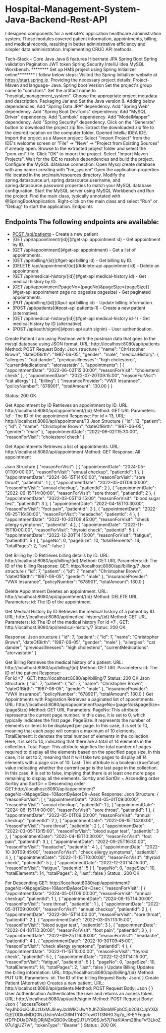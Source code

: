 # Hospital-Management-System-Java-Backend-Rest-API
  I designed components for a website's application healthcare administration system. These modules covered patient information, appointments, billing, and medical records, resulting in better administrative efficiency and simpler data administration. Implementing CRUD API methods. 

Tech-Stack –
Core Java
Java 8 features
Hibernate JPA 
Spring Boot 
Spring validation
Pagination
JWT  token
Spring Security 
IntelliJ Idea 
MySQL Workbench.
******** Set up HMS  project using Spring Initializer online********
I follow below steps:
Visited the Spring Initializer website at https://start.spring.io.
Providing the necessary project details:
Project- Maven and language- Java.
Spring boot Version 
Set the project's group name to "com.hms".
Set the artifact name to "hospital_management_system".
Choose the appropriate project metadata and description.
Packaging Jar and Set the Java version 8.
             Adding below dependencies:
Add "Spring Data JPA" dependency.
Add "Spring Web" dependency.
Add "Spring Boot DevTools" dependency.
Add "MySQL Driver" dependency.
Add "Lombok" dependency.
Add "ModelMapper" dependency.
Add "Spring Security" dependency.
Click on the "Generate" button to download the project zip file.
Extract the downloaded zip file to the desired location on the computer folder.
Opened IntelliJ IDEA IDE.
Import the project as a Maven project:
Select "Import Project" from the IDE's welcome screen or "File" -> "New" -> "Project from Existing Sources" if already open.
Browse to the extracted project folder and select the "pom.xml" file.
Click "OK" to import the project.
Select "Import Maven Projects".
Wait for the IDE to resolve dependencies and build the project.
Configure the MySQL database connection:
Open Mysql create database with any name i creating with “hm_system”
Open the application.properties file located in the src/main/resources directory.
Modify the spring.datasource.url, spring.datasource.username, and spring.datasource.password properties to match your MySQL database configuration.
Start the MySQL server using MySQL Workbench and Run the project:
Find the main class, typically annotated with @SpringBootApplication.
Right-click on the main class and select "Run" or "Debug" to start the application.
Endpoints
## Endpoints The following endpoints are available: 
- [POST /api/patients](#post-apipatients) - Create a new patient
- [GET /api/appointment/{id}](#get-api appointment id) - Get appointment by ID.
- [GET /api/appointment](#get-api appointment) - Get a list of appointments.
- [GET /api/billing/{id}](#get-api billing id) - Get billing by ID.
- [DELETE /api/appointment/{id}](#delete-api appointment id) - Delete an appointment.
- [GET /api/medical-history/{id}](#get-api medical-history id) - Get medical history by ID.
- [GET /api/appointment?pageNo={pageNo}&pageSize={pageSize}](#get-api appointment page no pagesize pagesize) - Get paginated appointments.
- [PUT /api/billing/{id}](#put-api billing id) - Update billing information.
- [POST /api/patients](#post-api patients-1) - Create a new patient (alternative).
- [GET /api/medical-history/{id}](#get-api medical-history id-1) - Get medical history by ID (alternative).
- [POST /api/auth/signin](#post-api auth signin) - User authentication.

Create Patient
I am using Postman with the postman data that goes to the mysql database using JSON format.
URL: http://localhost:8080/api/patients
Method: POST
Request Body:
Json structure
{
"name": "Christopher Brown",
"dateOfBirth": "1987-06-05",
"gender": "male",
"medicalHistory": {
"allergies": "cat dander",
"previousIllnesses": "high cholesterol",
"currentMedications": "atorvastatin"
},
"appointments": [
{
"appointmentDate": "2022-06-02T15:30:00",
"reasonForVisit": "cholesterol check"
},
{
"appointmentDate": "2022-07-20T09:15:00",
"reasonForVisit": "cat allergy"
}
],
"billing": {
"insuranceProvider": "VWX Insurance",
"policyNumber": "678901",
"totalAmount": 130.00  }
}


Status: 200 OK.


Get Appointment by ID
Retrieves an appointment by ID.
URL: http://localhost:8080/api/appointment/{id}
Method: GET
URL Parameters:
‘id’ : The ID of the appointment
Response:
For id = 13, URL: http://localhost:8080/api/appointment/13
Json Structure
{
    "id": 13,
    "patient": {
        "id": 7,
        "name": "Christopher Brown",
        "dateOfBirth": "1987-06-05",
        "gender": "male"
    },
    "appointmentDate": "2022-06-02T15:30:00",
    "reasonForVisit": "cholesterol check"  }


Get Appointments
Retrieves a list of appointments.
URL: http://localhost:8080/api/appointment
Method: GET
Response:
All appointment 

Json Structure
{
    "reasonForVisit": [
        {
            "appointmentDate": "2024-05-01T09:00:00",
            "reasonForVisit": "annual checkup",
            "patientId": 1
        },
        {
            "appointmentDate": "2024-06-15T14:00:00",
            "reasonForVisit": "sore throat",
            "patientId": 1
        },
        {
            "appointmentDate": "2022-05-01T09:00:00",
            "reasonForVisit": "annual checkup",
            "patientId": 2
        },
        {
            "appointmentDate": "2022-06-15T14:00:00",
            "reasonForVisit": "sore throat",
            "patientId": 2
        },
        {
            "appointmentDate": "2022-03-05T13:15:00",
            "reasonForVisit": "blood sugar test",
            "patientId": 3
        },
        {
            "appointmentDate": "2022-04-18T10:30:00",
            "reasonForVisit": "foot pain",
            "patientId": 3
        },
        {
            "appointmentDate": "2022-09-25T16:30:00",
            "reasonForVisit": "headache",
            "patientId": 4
        },
        {
            "appointmentDate": "2022-10-30T09:45:00",
            "reasonForVisit": "check allergy symptoms",
            "patientId": 4
        },
        {
            "appointmentDate": "2022-11-15T10:00:00",
            "reasonForVisit": "thyroid check",
            "patientId": 5
        },
        {
            "appointmentDate": "2022-12-20T14:15:00",
            "reasonForVisit": "fatigue",
            "patientId": 5
        }
    ],
    "pageNo": 0,
    "pageSize": 10,
    "totalElements": 14,
    "totalPages": 2,
    "last": false
}











Get Billing by ID
Retrieves billing details by ID.
URL: http://localhost:8080/api/billing/{id}
Method: GET
URL Parameters:
id: The ID of the billing
Response:
GET:  http://localhost:8080/api/billing/7
Json structure
{
    "id": 7,
    "patient": {
        "id": 7,
        "name": "Christopher Brown",
        "dateOfBirth": "1987-06-05",
        "gender": "male"
    },
    "insuranceProvider": "VWX Insurance",
    "policyNumber": "678901",
    "totalAmount": 130.0
}




Delete Appointment
Deletes an appointment.
URL: http://localhost:8080/api/appointment/{id}
Method: DELETE
URL Parameters:
id: The ID of the appointment

Get Medical History by ID
Retrieves the medical history of a patient by ID.
URL: http://localhost:8080/api/medical-history/{id}
Method: GET
URL Parameters:
id: The ID of the medical history
For id =7 , GET: http://localhost:8080/api/medical-history/7
Status: 200 OK 

Response:
Json structure
{
    "id": 7,
    "patient": {
        "id": 7,
        "name": "Christopher Brown",
        "dateOfBirth": "1987-06-05",
        "gender": "male"
    },
    "allergies": "cat dander",
    "previousIllnesses": "high cholesterol",
    "currentMedications": "atorvastatin"
}


Get Billing
Retrieves the medical history of a patient.
URL: http://localhost:8080/api/billing/{id}
Method: GET
URL Parameters:
id: The ID of the patient
Response:  
For id =7 , GET: http://localhost:8080/api/billing/7
Status: 200 OK
Json Structure:
{
    "id": 7,
    "patient": {
        "id": 7,
        "name": "Christopher Brown",
        "dateOfBirth": "1987-06-05",
        "gender": "male"  },
    "insuranceProvider": "VWX Insurance",
    "policyNumber": "678901",
    "totalAmount": 130.0    }
Get Appointments with Pagination
Retrieves a paginated list of appointments.
URL: http://localhost:8080/api/appointment?pageNo={pageNo}&pageSize={pageSize}
Method: GET
URL Parameters:
PageNo: This attribute represents the current page number. In this case, it is set to 0, which typically indicates the first page.
PageSize: It represents the number of elements or items to be displayed per page. In this case, it is set to 10, meaning that each page will contain a maximum of 10 elements.
TotalElement: It denotes the total number of elements in the collection. Here, it is set to 14, indicating that there are a total of 14 elements in the collection.
Total Page: This attribute signifies the total number of pages required to display all the elements based on the specified page size. In this case, it is set to 2, meaning that it will take two pages to display all 14 elements with a page size of 10.
Last: This attribute is a boolean (true/false) value indicating whether the current page is the last page in the collection. In this case, it is set to false, implying that there is at least one more page remaining to display all the elements.
Sortby and SortDir = Ascending order
Sortby and SortDir = Descending order
GET:http://localhost:8080/api/appointment?pageNo=0&pageSize=10&sortBy&sorDir=Asec
Response:
Json Structure:
{
    "reasonForVisit": [
        {
            "appointmentDate": "2024-05-01T09:00:00",
            "reasonForVisit": "annual checkup",
            "patientId": 1
        },
        {
            "appointmentDate": "2024-06-15T14:00:00",
            "reasonForVisit": "sore throat",
            "patientId": 1
        },
        {
            "appointmentDate": "2022-05-01T09:00:00",
            "reasonForVisit": "annual checkup",
            "patientId": 2
        },
        {
            "appointmentDate": "2022-06-15T14:00:00",
            "reasonForVisit": "sore throat",
            "patientId": 2
        },
        {
            "appointmentDate": "2022-03-05T13:15:00",
            "reasonForVisit": "blood sugar test",
            "patientId": 3
        },
        {
            "appointmentDate": "2022-04-18T10:30:00",
            "reasonForVisit": "foot pain",
            "patientId": 3
        },
        {
            "appointmentDate": "2022-09-25T16:30:00",
            "reasonForVisit": "headache",
            "patientId": 4
        },
        {
            "appointmentDate": "2022-10-30T09:45:00",
            "reasonForVisit": "check allergy symptoms",
            "patientId": 4
        },
        {
            "appointmentDate": "2022-11-15T10:00:00",
            "reasonForVisit": "thyroid check",
            "patientId": 5
        },
        {
            "appointmentDate": "2022-12-20T14:15:00",
            "reasonForVisit": "fatigue",
            "patientId": 5
        }
    ],
    "pageNo": 0,
    "pageSize": 10,
    "totalElements": 14,
    "totalPages": 2,
    "last": false
}
Status : 200 OK


For Descending
GET: http://localhost:8080/api/appointment?pageNo=0&pageSize=10&sortBy&sorDir=Dsec
{
    "reasonForVisit": [
        {
            "appointmentDate": "2024-05-01T09:00:00",
            "reasonForVisit": "annual checkup",
            "patientId": 1
        },
        {
            "appointmentDate": "2024-06-15T14:00:00",
            "reasonForVisit": "sore throat",
            "patientId": 1
        },
        {
            "appointmentDate": "2022-05-01T09:00:00",
            "reasonForVisit": "annual checkup",
            "patientId": 2
        },
        {
            "appointmentDate": "2022-06-15T14:00:00",
            "reasonForVisit": "sore throat",
            "patientId": 2
        },
        {
            "appointmentDate": "2022-03-05T13:15:00",
            "reasonForVisit": "blood sugar test",
            "patientId": 3
        },
        {
            "appointmentDate": "2022-04-18T10:30:00",
            "reasonForVisit": "foot pain",
            "patientId": 3
        },
        {
            "appointmentDate": "2022-09-25T16:30:00",
            "reasonForVisit": "headache",
            "patientId": 4
        },
        {
            "appointmentDate": "2022-10-30T09:45:00",
            "reasonForVisit": "check allergy symptoms",
            "patientId": 4
        },
        {
            "appointmentDate": "2022-11-15T10:00:00",
            "reasonForVisit": "thyroid check",
            "patientId": 5
        },
        {
            "appointmentDate": "2022-12-20T14:15:00",
            "reasonForVisit": "fatigue",
            "patientId": 5
        }
    ],
    "pageNo": 0,
    "pageSize": 10,
    "totalElements": 14,
    "totalPages": 2,
    "last": false  }
Update Billing
Updates the billing information.
URL: http://localhost:8080/api/billing/{id}
Method: PUT
URL Parameters:
id: The ID of the billing
Request Body:
Json{
}
Create Patient (Alternative)
Creates a new patient.
URL: http://localhost:8080/api/patients
Method: POST
Request Body:
Json {
}
User Authentication
Authenticates the user and returns an access token.
URL: http://localhost:8080/api/auth/signin
Method: POST
Request Body:
Json
{
  "accessToken": "eyJhbGciOiJIUzUxMiJ9.eyJzdWIiOiJwYXJhZ0BnbWFpbC5jb20iLCJpYXQiOjE2ODkxMDQ0NzUsImV4cCI6MTY4OTcwOTI3NH0.3g7p_IK-EYFcguk-rfDFhDUaD7A9jORjNZnGBO0vQbqQJ7UYQ9SJx57j7kaKiAnm28huFvf3LkoZ97u1gjUZ7w",
  "tokenType": "Bearer"
}
Status : 200 OK
